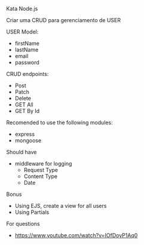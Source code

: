 Kata Node.js

Criar uma CRUD para gerenciamento de USER

USER Model:

- firstName
- lastName
- email
- password

CRUD endpoints:

- Post
- Patch
- Delete
- GET All
- GET By Id

Recomended to use the following modules:

- express
- mongoose

Should have

- middleware for logging
  - Request Type
  - Content Type
  - Date

Bonus

- Using EJS, create a view for all users
- Using Partials

For questions

- https://www.youtube.com/watch?v=IOfDoyP1Aq0
